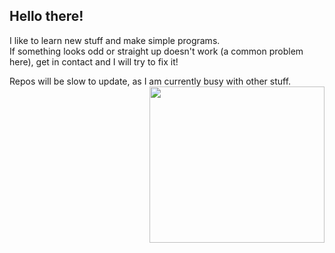 ## Hello there!
I like to learn new stuff and make simple programs.\
If something looks odd or straight up doesn't work (a common problem here), get in contact and I will try to fix it!

Repos will be slow to update, as I am currently busy with other stuff.
<img align="right" src="https://cdn.discordapp.com/attachments/680511371733106713/960906785559035904/unknown.png" width="280" height="250">


